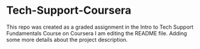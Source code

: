# Tech-Support-Coursera
This repo was created as a graded assignment in the Intro to Tech Support Fundamentals Course on Coursera
I am editing the README file. Adding some more details about the project description.
